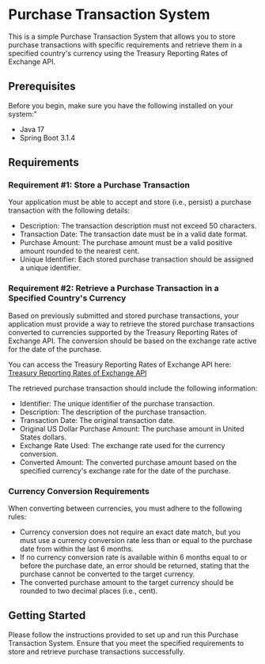 # Purchase Transaction System

This is a simple Purchase Transaction System that allows you to store purchase transactions with specific requirements and retrieve them in a specified country's currency using the Treasury Reporting Rates of Exchange API.

## Prerequisites

Before you begin, make sure you have the following installed on your system:"

- Java 17
- Spring Boot 3.1.4

## Requirements

### Requirement #1: Store a Purchase Transaction

Your application must be able to accept and store (i.e., persist) a purchase transaction with the following details:

- Description: The transaction description must not exceed 50 characters.
- Transaction Date: The transaction date must be in a valid date format.
- Purchase Amount: The purchase amount must be a valid positive amount rounded to the nearest cent.
- Unique Identifier: Each stored purchase transaction should be assigned a unique identifier.

### Requirement #2: Retrieve a Purchase Transaction in a Specified Country's Currency

Based on previously submitted and stored purchase transactions, your application must provide a way to retrieve the stored purchase transactions converted to currencies supported by the Treasury Reporting Rates of Exchange API. The conversion should be based on the exchange rate active for the date of the purchase.

You can access the Treasury Reporting Rates of Exchange API here: [Treasury Reporting Rates of Exchange API](https://fiscaldata.treasury.gov/datasets/treasury-reporting-rates-exchange/treasury-reporting-rates-of-exchange)

The retrieved purchase transaction should include the following information:

- Identifier: The unique identifier of the purchase transaction.
- Description: The description of the purchase transaction.
- Transaction Date: The original transaction date.
- Original US Dollar Purchase Amount: The purchase amount in United States dollars.
- Exchange Rate Used: The exchange rate used for the currency conversion.
- Converted Amount: The converted purchase amount based on the specified currency's exchange rate for the date of the purchase.

### Currency Conversion Requirements

When converting between currencies, you must adhere to the following rules:

- Currency conversion does not require an exact date match, but you must use a currency conversion rate less than or equal to the purchase date from within the last 6 months.
- If no currency conversion rate is available within 6 months equal to or before the purchase date, an error should be returned, stating that the purchase cannot be converted to the target currency.
- The converted purchase amount to the target currency should be rounded to two decimal places (i.e., cent).

## Getting Started

Please follow the instructions provided to set up and run this Purchase Transaction System. Ensure that you meet the specified requirements to store and retrieve purchase transactions successfully.
